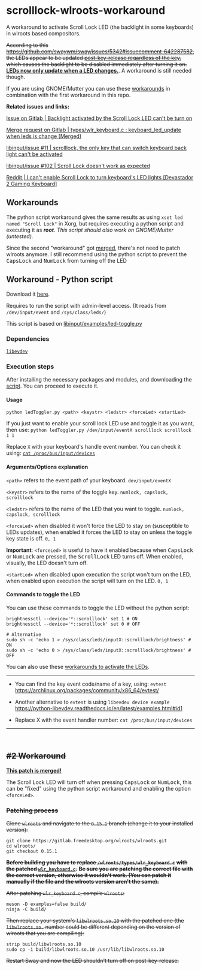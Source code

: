 

# scrolllock-wlroots-workaround
A workaround to activate Scroll Lock LED (the backlight in some keyboards) in wlroots based compositors.
 
~~According to this https://github.com/swaywm/sway/issues/5342#issuecomment-642287582, the LEDs appear to be updated [post-key-release regardless of the key](https://gitlab.freedesktop.org/wlroots/wlroots/-/blob/master/types/wlr_keyboard.c#L21-L34), which causes the backlight to be disabled immediately after turning it on.~~ **[LEDs now only update when a LED changes.](https://gitlab.freedesktop.org/wlroots/wlroots/-/merge_requests/3867)**. A workaround is still needed though.
 
If you are using GNOME/Mutter you can use these [workarounds](https://www.reddit.com/r/linuxquestions/comments/ruhse5/comment/hr0zbxj) in combination with the first workaround in this repo.

**Related issues and links:**

[Issue on Gitlab | Backlight activated by the Scroll Lock LED can't be turn on](https://gitlab.freedesktop.org/wlroots/wlroots/-/issues/3550)

[Merge request on Gitlab | types/wlr_keyboard.c : keyboard_led_update when leds is change (Merged) ](https://gitlab.freedesktop.org/wlroots/wlroots/-/merge_requests/3867)

[libinput/issue #11 | scrolllock, the only key that can switch keyboard back light can't be activated](https://gitlab.freedesktop.org/libinput/libinput/-/issues/11)

[libinput/issue #102 | Scroll Lock doesn't work as expected](https://gitlab.freedesktop.org/libinput/libinput/-/issues/102
)

[Reddit | I can't enable Scroll Lock to turn keyboard's LED lights [Devastador 2 Gaming Keyboard]](https://www.reddit.com/r/linuxquestions/comments/ruhse5/i_cant_enable_scroll_lock_to_turn_keyboards_led/)

## Workarounds

The python script workaround gives the same results as using `xset led named "Scroll Lock"` in Xorg, but requires executing a python script and executing it as ***root***. *This script should also work on GNOME/Mutter (untested).*

Since the second "workaround" got [merged]((https://gitlab.freedesktop.org/wlroots/wlroots/-/merge_requests/3867) ),  there's not need to patch wlroots anymore. I still recommend using the python script to prevent the <kbd>CapsLock</kbd> and <kbd>NumLock</kbd> from turning off the LED



## Workaround - Python script

Download it [here](https://github.com/bigrand/scrolllock-wlroots-workaround/blob/main/ledToggler.py "here").

Requires to run the script with admin-level access. (It reads from `/dev/input/event` and `/sys/class/leds/`)

This script is based on [libinput/examples/led-toggle.py](https://gitlab.freedesktop.org/libevdev/python-libevdev/-/blob/master/examples/led-toggle.py "libinput/examples/led-toggle.py")

### Dependencies
[`libevdev`](https://pypi.org/project/libevdev/ "`libevdev`")

### Execution steps

After installing the necessary packages and modules, and downloading the [script](https://github.com/bigrand/scrolllock-wlroots-workaround/blob/main/ledToggler.py "script"). You can proceed to execute it.

#### Usage
`python ledToggler.py <path> <keystr> <ledstr> <forceLed> <startLed>`

If you just want to enable your scroll lock LED use and toggle it as you want, then use:
`python ledToggler.py /dev/input/eventX scrolllock scrolllock 1 1` 

Replace `X` with your keyboard's handle event number. You can check it using:
[`cat /proc/bus/input/devices`](https://stackoverflow.com/q/6990978 "`cat /proc/bus/input/devices`")

#### Arguments/Options explanation
`<path>` refers to the event path of your keyboard. `dev/input/eventX`

`<keystr>` refers to the name of the toggle key. `numlock, capslock, scrolllock`

`<ledstr>` refers to the name of the LED that you want to toggle. `numlock, capslock, scrolllock`

`<forceLed>` when disabled it won't force the LED to stay on (susceptible to LEDs updates), when enabled it forces the LED to stay on unless the toggle key state is off. `0, 1`

**Important**: `<forceLed>` is useful to have it enabled because when <kbd>CapsLock</kbd> or <kbd>NumLock</kbd> are pressed, the <kbd>ScrollLock</kbd> LED turns off. When enabled, visually, the LED doesn't turn off.

`<startLed>` when disabled upon execution the script won't turn on the LED, when enabled upon execution the script will turn on the LED. `0, 1`

#### Commands to toggle the LED
You can use these commands to toggle the LED without the python script:
   
    brightnessctl --device='*::scrolllock' set 1 # ON
    brightnessctl --device='*::scrolllock' set 0 # OFF
    
    # Alternative
    sudo sh -c 'echo 1 > /sys/class/leds/inputX::scrolllock/brightness' # ON
    sudo sh -c 'echo 0 > /sys/class/leds/inputX::scrolllock/brightness' # OFF

You can also use these [workarounds to activate the LEDs](https://www.reddit.com/r/linuxquestions/comments/ruhse5/comment/hr0zbxj).

---

-  You can find the key event code/name of a key, using: `evtest`
 https://archlinux.org/packages/community/x86_64/evtest/

-  Another alternative to `evtest` is using `libevdev device example`
 https://python-libevdev.readthedocs.io/en/latest/examples.html#id1

- Replace X with the event handler number:
`cat /proc/bus/input/devices`


---
&nbsp;
## ~~#2 Workaround~~

**[This patch is merged!](https://gitlab.freedesktop.org/wlroots/wlroots/-/merge_requests/3867/diffs "This patch is merged! from 0.17.0 and on!")**

The Scroll Lock LED  will turn off when pressing <kbd>CapsLock</kbd> or <kbd>NumLock</kbd>, this can be "fixed" using the python script workaround and enabling the option `<forceLed>`.


### ~~Patching process~~

~~Clone `wlroots` and navigate to the `0.15.1` branch (change it to your installed version):~~

    git clone https://gitlab.freedesktop.org/wlroots/wlroots.git
    cd wlroots/
    git checkout 0.15.1  
    

 **~~Before building you have to replace `/wlroots/types/wlr_keyboard.c`~~** **~~with the patched [`wlr_keyboard.c`](https://gitlab.freedesktop.org/wlroots/wlroots/-/merge_requests/3867/diffs "`wlr_keyboard.c`").~~** **~~Be sure you are patching the correct file with the correct version, otherwise it wouldn't work. (You can patch it manually if the file and the wlroots version aren't the same).~~**

~~After patching `wlr_keyboard.c`, compile `wlroots`:~~

    meson -D examples=false build/
    ninja -C build/

~~Then replace your system's `libwlroots.so.10` with the patched one (the `libwlroots.so.` number could be different depending on the version of wlroots that you are compiling):~~

    strip build/libwlroots.so.10
    sudo cp -i build/libwlroots.so.10 /usr/lib/libwlroots.so.10

~~Restart Sway and now the LED shouldn't turn off on post-key-release.~~
